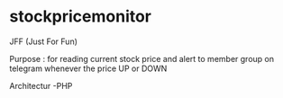 # stockpricemonitor

JFF (Just For Fun)

Purpose :
for reading current stock price and alert to member group on telegram whenever the price UP or DOWN

Architectur
-PHP
